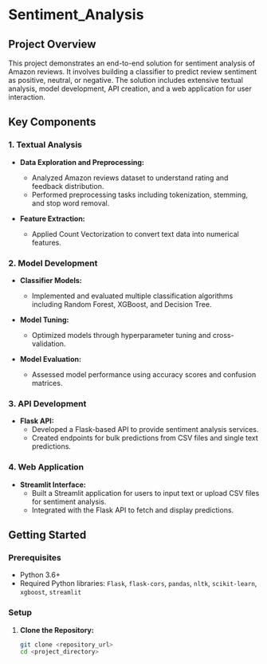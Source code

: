 # Sentiment_Analysis


## Project Overview

This project demonstrates an end-to-end solution for sentiment analysis of Amazon reviews. It involves building a classifier to predict review sentiment as positive, neutral, or negative. The solution includes extensive textual analysis, model development, API creation, and a web application for user interaction.

## Key Components

### 1. Textual Analysis

- **Data Exploration and Preprocessing:** 
  - Analyzed Amazon reviews dataset to understand rating and feedback distribution.
  - Performed preprocessing tasks including tokenization, stemming, and stop word removal.

- **Feature Extraction:**
  - Applied Count Vectorization to convert text data into numerical features.

### 2. Model Development

- **Classifier Models:**
  - Implemented and evaluated multiple classification algorithms including Random Forest, XGBoost, and Decision Tree.

- **Model Tuning:**
  - Optimized models through hyperparameter tuning and cross-validation.

- **Model Evaluation:**
  - Assessed model performance using accuracy scores and confusion matrices.

### 3. API Development

- **Flask API:**
  - Developed a Flask-based API to provide sentiment analysis services.
  - Created endpoints for bulk predictions from CSV files and single text predictions.

### 4. Web Application

- **Streamlit Interface:**
  - Built a Streamlit application for users to input text or upload CSV files for sentiment analysis.
  - Integrated with the Flask API to fetch and display predictions.

## Getting Started

### Prerequisites

- Python 3.6+
- Required Python libraries: `Flask`, `flask-cors`, `pandas`, `nltk`, `scikit-learn`, `xgboost`, `streamlit`

### Setup

1. **Clone the Repository:**
   ```bash
   git clone <repository_url>
   cd <project_directory>
